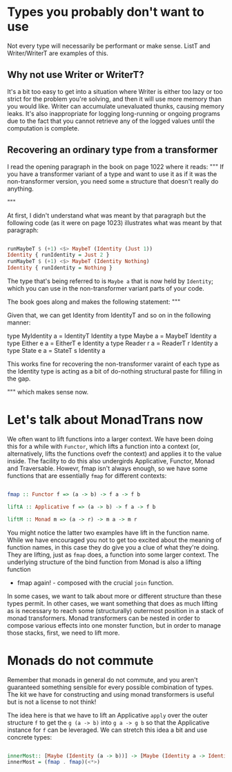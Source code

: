 # Types you probably don't want to use

Not every type will necessarily be performant or make sense. ListT and
Writer/WriterT are examples of this.

## Why not use Writer or WriterT?

It's a bit too easy to get into a situation where Writer is either too lazy or
too strict for the problem you're solving, and then it will use more memory
than you would like. Writer can accumulate unevaluated thunks, causing memory
leaks. It's also inappropriate for logging long-running or ongoing programs due
to the fact that you cannot retrieve any of the logged values until the
computation is complete.

## Recovering an ordinary type from a transformer

I read the opening paragraph in the book on page 1022 where it reads:
"""
If you have a transformer variant of a type and want to use it as if it was the
non-transformer version, you need some `m` structure that doesn't really do
anything. 

"""

At first, I didn't understand what was meant by that paragraph but the following code (as
it were on page 1023) illustrates what was meant by that paragraph:
```haskell

runMaybeT $ (+1) <$> MaybeT (Identity (Just 1))
Identity { runIdentity = Just 2 }
runMaybeT $ (+1) <$> MaybeT (Identity Nothing)
Identity { runIdentity = Nothing }

```

The type that's being referred to is `Maybe a` that is now held by `Identity`;
which you can use in the non-transformer variant parts of your code.

The book goes along and makes the following statement:
"""

Given that, we can get Identity from IdentityT and so on in the following
manner:

type MyIdentity a = IdentityT Identity a
type Maybe      a = MaybeT Identity a
type Either e a   = EitherT e Identity a
type Reader r a   = ReaderT r Identity a
type State e a    = StateT s Identity a

This works fine for recovering the non-transformer varaint of each type as the
Identity type is acting as a bit of do-nothing structural paste for filling in
the gap.

"""
which makes sense now.

# Let's talk about MonadTrans now 

We often want to lift functions into a larger context. We have been doing this
for a while with `Functor`, which lifts a function into a context (or,
alternatively, lifts the functions ovefr the context) and applies it to the
value inside. The facility to do this also undergirds Applicative, Functor,
Monad and Traversable. Howevr, fmap isn't always enough, so we have some
functions that are essentially `fmap` for different contexts:

```haskell

fmap :: Functor f => (a -> b) -> f a -> f b

liftA :: Applicative f => (a -> b) -> f a -> f b

liftM :: Monad m => (a -> r) -> m a -> m r

```

You might notice the latter two examples have lift in the function name. While
we have encouraged you not to get too excited about the meaning of function
names, in this case they do give you a clue of what they're doing. They are
lifting, just as `fmap` does, a function into some larger context. The
underlying structure of the bind function from Monad is also a lifting function
- fmap again! - composed with the crucial `join` function. 

In some cases, we want to talk about more or different structure than these
types permit. In other cases, we want something that does as much lifting as is
necessary to reach some (structurally) outermost position in a stack of monad
transformers. Monad transformers can be nested in order to compose various
effects into one monster function, but in order to manage those stacks, first,
we need to lift more.

# Monads do not commute 

Remember that monads in general do not commute, and you aren't guaranteed
something sensible for every possible combination of types. The kit we have for
constructing and using monad transformers is useful but is not a license to not
think!


The idea here is that we have to lift an Applicative `apply` over the outer
structure `f` to get the `g (a -> b)` into `g a -> g b` so that the 
Applicative instance for `f` can be leveraged. We can stretch this idea a bit
and use concrete types:

```haskell

innerMost:: [Maybe (Identity (a -> b))] -> [Maybe (Identity a -> Identity b)]
innerMost = (fmap . fmap)(<*>)

```
